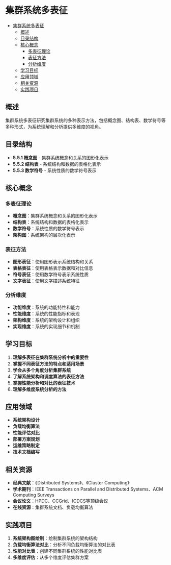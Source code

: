 # 集群系统多表征


<!-- TOC START -->

- [集群系统多表征](#集群系统多表征)
  - [概述](#概述)
  - [目录结构](#目录结构)
  - [核心概念](#核心概念)
    - [多表征理论](#多表征理论)
    - [表征方法](#表征方法)
    - [分析维度](#分析维度)
  - [学习目标](#学习目标)
  - [应用领域](#应用领域)
  - [相关资源](#相关资源)
  - [实践项目](#实践项目)

<!-- TOC END -->

## 概述

集群系统多表征研究集群系统的多种表示方法，包括概念图、结构表、数学符号等多种形式，为系统理解和分析提供多维度的视角。

## 目录结构

- **5.5.1 概念图** - 集群系统概念和关系的图形化表示
- **5.5.2 结构表** - 系统结构和数据的表格化表示
- **5.5.3 数学符号** - 系统性质的数学符号表示

## 核心概念

### 多表征理论

- **概念图**：集群系统概念和关系的图形化表示
- **结构表**：系统结构和数据的表格化表示
- **数学符号**：系统性质的数学符号表示
- **架构图**：系统架构的层次化表示

### 表征方法

- **图形表征**：使用图形表示系统结构和关系
- **表格表征**：使用表格表示数据和对比信息
- **符号表征**：使用数学符号表示系统性质
- **文字表征**：使用文字描述系统特征

### 分析维度

- **功能维度**：系统的功能特性和能力
- **性能维度**：系统的性能指标和表现
- **架构维度**：系统的架构设计和组织
- **实现维度**：系统的实现细节和机制

## 学习目标

1. **理解多表征在集群系统分析中的重要性**
2. **掌握不同表征方法的特点和适用场景**
3. **学会从多个角度分析集群系统**
4. **了解系统架构和调度算法的表征方法**
5. **掌握性能分析和对比的表征技术**
6. **理解多维度系统分析的方法**

## 应用领域

- **系统架构设计**
- **负载均衡算法**
- **性能评估对比**
- **部署方案规划**
- **运维策略制定**
- **技术文档编写**

## 相关资源

- **经典文献**：《Distributed Systems》、《Cluster Computing》
- **学术期刊**：IEEE Transactions on Parallel and Distributed Systems、ACM Computing Surveys
- **会议论文**：HPDC、CCGrid、ICDCS等顶级会议
- **在线资源**：集群系统文档、负载均衡算法

## 实践项目

1. **系统架构图绘制**：绘制集群系统的架构结构
2. **负载均衡算法对比**：分析不同负载均衡算法的对比表
3. **性能对比表**：创建不同集群系统的性能对比表
4. **多维度评估**：从多个维度评估集群方案
